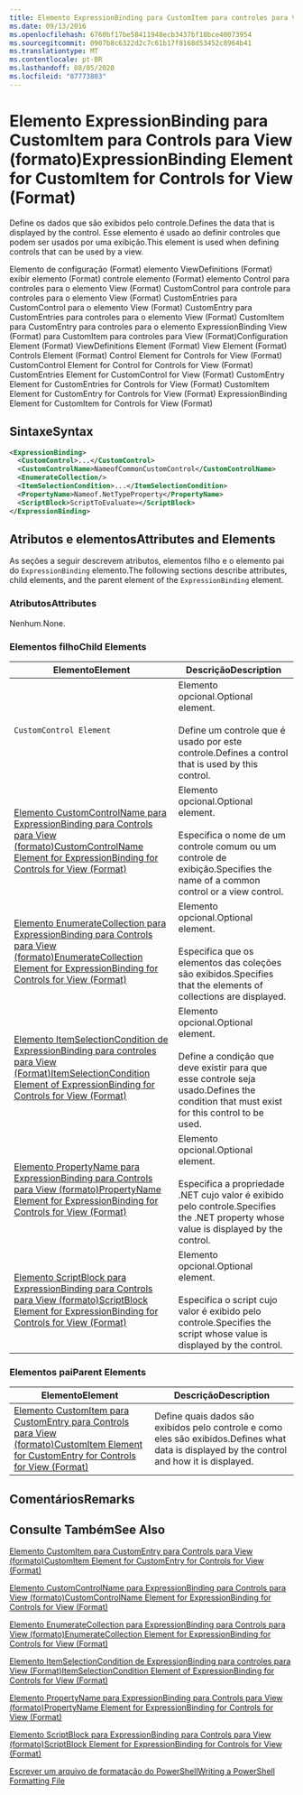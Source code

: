 ```yaml
---
title: Elemento ExpressionBinding para CustomItem para controles para View (Format) | Microsoft Docs
ms.date: 09/13/2016
ms.openlocfilehash: 6760bf17be58411948ecb3437bf18bce40073954
ms.sourcegitcommit: 0907b8c6322d2c7c61b17f8168d53452c8964b41
ms.translationtype: MT
ms.contentlocale: pt-BR
ms.lasthandoff: 08/05/2020
ms.locfileid: "87773803"
---
```

# <a name="expressionbinding-element-for-customitem-for-controls-for-view-format"></a><span data-ttu-id="81678-102">Elemento ExpressionBinding para CustomItem para Controls para View (formato)</span><span class="sxs-lookup"><span data-stu-id="81678-102">ExpressionBinding Element for CustomItem for Controls for View (Format)</span></span>

<span data-ttu-id="81678-103">Define os dados que são exibidos pelo controle.</span><span class="sxs-lookup"><span data-stu-id="81678-103">Defines the data that is displayed by the control.</span></span> <span data-ttu-id="81678-104">Esse elemento é usado ao definir controles que podem ser usados por uma exibição.</span><span class="sxs-lookup"><span data-stu-id="81678-104">This element is used when defining controls that can be used by a view.</span></span>

<span data-ttu-id="81678-105">Elemento de configuração (Format) elemento ViewDefinitions (Format) exibir elemento (Format) controle elemento (Format) elemento Control para controles para o elemento View (Format) CustomControl para controle para controles para o elemento View (Format) CustomEntries para CustomControl para o elemento View (Format) CustomEntry para CustomEntries para controles para o elemento View (Format) CustomItem para CustomEntry para controles para o elemento ExpressionBinding View (Format) para CustomItem para controles para View (Format)</span><span class="sxs-lookup"><span data-stu-id="81678-105">Configuration Element (Format) ViewDefinitions Element (Format) View Element (Format) Controls Element (Format) Control Element for Controls for View (Format) CustomControl Element for Control for Controls for View (Format) CustomEntries Element for CustomControl for View (Format) CustomEntry Element for CustomEntries for Controls for View (Format) CustomItem Element for CustomEntry for Controls for View (Format) ExpressionBinding Element for CustomItem for Controls for View (Format)</span></span>

## <a name="syntax"></a><span data-ttu-id="81678-106">Sintaxe</span><span class="sxs-lookup"><span data-stu-id="81678-106">Syntax</span></span>

```xml
<ExpressionBinding>
  <CustomControl>...</CustomControl>
  <CustomControlName>NameofCommonCustomControl</CustomControlName>
  <EnumerateCollection/>
  <ItemSelectionCondition>...</ItemSelectionCondition>
  <PropertyName>Nameof.NetTypeProperty</PropertyName>
  <ScriptBlock>ScriptToEvaluate></ScriptBlock>
</ExpressionBinding>
```

## <a name="attributes-and-elements"></a><span data-ttu-id="81678-107">Atributos e elementos</span><span class="sxs-lookup"><span data-stu-id="81678-107">Attributes and Elements</span></span>

<span data-ttu-id="81678-108">As seções a seguir descrevem atributos, elementos filho e o elemento pai do `ExpressionBinding` elemento.</span><span class="sxs-lookup"><span data-stu-id="81678-108">The following sections describe attributes, child elements, and the parent element of the `ExpressionBinding` element.</span></span>

### <a name="attributes"></a><span data-ttu-id="81678-109">Atributos</span><span class="sxs-lookup"><span data-stu-id="81678-109">Attributes</span></span>

<span data-ttu-id="81678-110">Nenhum.</span><span class="sxs-lookup"><span data-stu-id="81678-110">None.</span></span>

### <a name="child-elements"></a><span data-ttu-id="81678-111">Elementos filho</span><span class="sxs-lookup"><span data-stu-id="81678-111">Child Elements</span></span>

|<span data-ttu-id="81678-112">Elemento</span><span class="sxs-lookup"><span data-stu-id="81678-112">Element</span></span>|<span data-ttu-id="81678-113">Descrição</span><span class="sxs-lookup"><span data-stu-id="81678-113">Description</span></span>|
|-------------|-----------------|
|`CustomControl Element`|<span data-ttu-id="81678-114">Elemento opcional.</span><span class="sxs-lookup"><span data-stu-id="81678-114">Optional element.</span></span><br /><br /> <span data-ttu-id="81678-115">Define um controle que é usado por este controle.</span><span class="sxs-lookup"><span data-stu-id="81678-115">Defines a control that is used by this control.</span></span>|
|[<span data-ttu-id="81678-116">Elemento CustomControlName para ExpressionBinding para Controls para View (formato)</span><span class="sxs-lookup"><span data-stu-id="81678-116">CustomControlName Element for ExpressionBinding for Controls for View (Format)</span></span>](./customcontrolname-element-for-expressionbinding-for-controls-for-view-format.md)|<span data-ttu-id="81678-117">Elemento opcional.</span><span class="sxs-lookup"><span data-stu-id="81678-117">Optional element.</span></span><br /><br /> <span data-ttu-id="81678-118">Especifica o nome de um controle comum ou um controle de exibição.</span><span class="sxs-lookup"><span data-stu-id="81678-118">Specifies the name of a common control or a view control.</span></span>|
|[<span data-ttu-id="81678-119">Elemento EnumerateCollection para ExpressionBinding para Controls para View (formato)</span><span class="sxs-lookup"><span data-stu-id="81678-119">EnumerateCollection Element for ExpressionBinding for Controls for View (Format)</span></span>](./enumeratecollection-element-for-expressionbinding-for-controls-for-view-format.md)|<span data-ttu-id="81678-120">Elemento opcional.</span><span class="sxs-lookup"><span data-stu-id="81678-120">Optional element.</span></span><br /><br /> <span data-ttu-id="81678-121">Especifica que os elementos das coleções são exibidos.</span><span class="sxs-lookup"><span data-stu-id="81678-121">Specifies that the elements of collections are displayed.</span></span>|
|[<span data-ttu-id="81678-122">Elemento ItemSelectionCondition de ExpressionBinding para controles para View (Format)</span><span class="sxs-lookup"><span data-stu-id="81678-122">ItemSelectionCondition Element of ExpressionBinding for Controls for View (Format)</span></span>](./itemselectioncondition-element-for-expressionbinding-for-controls-for-view-format.md)|<span data-ttu-id="81678-123">Elemento opcional.</span><span class="sxs-lookup"><span data-stu-id="81678-123">Optional element.</span></span><br /><br /> <span data-ttu-id="81678-124">Define a condição que deve existir para que esse controle seja usado.</span><span class="sxs-lookup"><span data-stu-id="81678-124">Defines the condition that must exist for this control to be used.</span></span>|
|[<span data-ttu-id="81678-125">Elemento PropertyName para ExpressionBinding para Controls para View (formato)</span><span class="sxs-lookup"><span data-stu-id="81678-125">PropertyName Element for ExpressionBinding for Controls for View (Format)</span></span>](./propertyname-element-for-expressionbinding-for-controls-for-view-format.md)|<span data-ttu-id="81678-126">Elemento opcional.</span><span class="sxs-lookup"><span data-stu-id="81678-126">Optional element.</span></span><br /><br /> <span data-ttu-id="81678-127">Especifica a propriedade .NET cujo valor é exibido pelo controle.</span><span class="sxs-lookup"><span data-stu-id="81678-127">Specifies the .NET property whose value is displayed by the control.</span></span>|
|[<span data-ttu-id="81678-128">Elemento ScriptBlock para ExpressionBinding para Controls para View (formato)</span><span class="sxs-lookup"><span data-stu-id="81678-128">ScriptBlock Element for ExpressionBinding for Controls for View (Format)</span></span>](./scriptblock-element-for-expressionbinding-for-controls-for-view-format.md)|<span data-ttu-id="81678-129">Elemento opcional.</span><span class="sxs-lookup"><span data-stu-id="81678-129">Optional element.</span></span><br /><br /> <span data-ttu-id="81678-130">Especifica o script cujo valor é exibido pelo controle.</span><span class="sxs-lookup"><span data-stu-id="81678-130">Specifies the script whose value is displayed by the control.</span></span>|

### <a name="parent-elements"></a><span data-ttu-id="81678-131">Elementos pai</span><span class="sxs-lookup"><span data-stu-id="81678-131">Parent Elements</span></span>

|<span data-ttu-id="81678-132">Elemento</span><span class="sxs-lookup"><span data-stu-id="81678-132">Element</span></span>|<span data-ttu-id="81678-133">Descrição</span><span class="sxs-lookup"><span data-stu-id="81678-133">Description</span></span>|
|-------------|-----------------|
|[<span data-ttu-id="81678-134">Elemento CustomItem para CustomEntry para Controls para View (formato)</span><span class="sxs-lookup"><span data-stu-id="81678-134">CustomItem Element for CustomEntry for Controls for View (Format)</span></span>](./customitem-element-for-customentry-for-controls-for-view-format.md)|<span data-ttu-id="81678-135">Define quais dados são exibidos pelo controle e como eles são exibidos.</span><span class="sxs-lookup"><span data-stu-id="81678-135">Defines what data is displayed by the control and how it is displayed.</span></span>|

## <a name="remarks"></a><span data-ttu-id="81678-136">Comentários</span><span class="sxs-lookup"><span data-stu-id="81678-136">Remarks</span></span>

## <a name="see-also"></a><span data-ttu-id="81678-137">Consulte Também</span><span class="sxs-lookup"><span data-stu-id="81678-137">See Also</span></span>

[<span data-ttu-id="81678-138">Elemento CustomItem para CustomEntry para Controls para View (formato)</span><span class="sxs-lookup"><span data-stu-id="81678-138">CustomItem Element for CustomEntry for Controls for View (Format)</span></span>](./customitem-element-for-customentry-for-controls-for-view-format.md)

[<span data-ttu-id="81678-139">Elemento CustomControlName para ExpressionBinding para Controls para View (formato)</span><span class="sxs-lookup"><span data-stu-id="81678-139">CustomControlName Element for ExpressionBinding for Controls for View (Format)</span></span>](./customcontrolname-element-for-expressionbinding-for-controls-for-view-format.md)

[<span data-ttu-id="81678-140">Elemento EnumerateCollection para ExpressionBinding para Controls para View (formato)</span><span class="sxs-lookup"><span data-stu-id="81678-140">EnumerateCollection Element for ExpressionBinding for Controls for View (Format)</span></span>](./enumeratecollection-element-for-expressionbinding-for-controls-for-view-format.md)

[<span data-ttu-id="81678-141">Elemento ItemSelectionCondition de ExpressionBinding para controles para View (Format)</span><span class="sxs-lookup"><span data-stu-id="81678-141">ItemSelectionCondition Element of ExpressionBinding for Controls for View (Format)</span></span>](./itemselectioncondition-element-for-expressionbinding-for-controls-for-view-format.md)

[<span data-ttu-id="81678-142">Elemento PropertyName para ExpressionBinding para Controls para View (formato)</span><span class="sxs-lookup"><span data-stu-id="81678-142">PropertyName Element for ExpressionBinding for Controls for View (Format)</span></span>](./propertyname-element-for-expressionbinding-for-controls-for-view-format.md)

[<span data-ttu-id="81678-143">Elemento ScriptBlock para ExpressionBinding para Controls para View (formato)</span><span class="sxs-lookup"><span data-stu-id="81678-143">ScriptBlock Element for ExpressionBinding for Controls for View (Format)</span></span>](./scriptblock-element-for-expressionbinding-for-controls-for-view-format.md)

[<span data-ttu-id="81678-144">Escrever um arquivo de formatação do PowerShell</span><span class="sxs-lookup"><span data-stu-id="81678-144">Writing a PowerShell Formatting File</span></span>](./writing-a-powershell-formatting-file.md)
